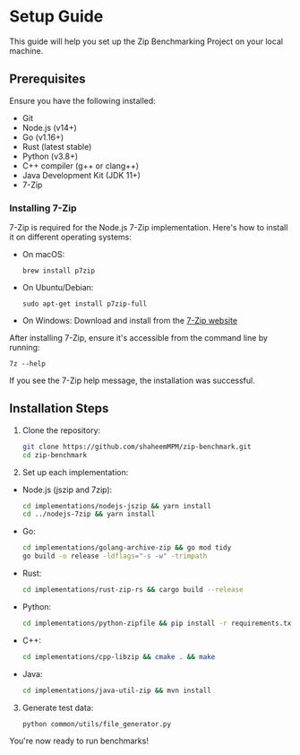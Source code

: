 # Setup Guide

This guide will help you set up the Zip Benchmarking Project on your local machine.

## Prerequisites

Ensure you have the following installed:

- Git
- Node.js (v14+)
- Go (v1.16+)
- Rust (latest stable)
- Python (v3.8+)
- C++ compiler (g++ or clang++)
- Java Development Kit (JDK 11+)
- 7-Zip

### Installing 7-Zip

7-Zip is required for the Node.js 7-Zip implementation. Here's how to install it on different operating systems:

- On macOS:

  ```
  brew install p7zip
  ```

- On Ubuntu/Debian:

  ```
  sudo apt-get install p7zip-full
  ```

- On Windows:
  Download and install from the [7-Zip website](https://www.7-zip.org/)

After installing 7-Zip, ensure it's accessible from the command line by running:

```
7z --help
```

If you see the 7-Zip help message, the installation was successful.

## Installation Steps

1. Clone the repository:

   ```sh
   git clone https://github.com/shaheemMPM/zip-benchmark.git
   cd zip-benchmark
   ```

2. Set up each implementation:

- Node.js (jszip and 7zip):

  ```sh
  cd implementations/nodejs-jszip && yarn install
  cd ../nodejs-7zip && yarn install
  ```

- Go:

  ```sh
  cd implementations/golang-archive-zip && go mod tidy
  go build -o release -ldflags="-s -w" -trimpath
  ```

- Rust:

  ```sh
  cd implementations/rust-zip-rs && cargo build --release
  ```

- Python:

  ```sh
  cd implementations/python-zipfile && pip install -r requirements.txt
  ```

- C++:

  ```sh
  cd implementations/cpp-libzip && cmake . && make
  ```

- Java:

  ```sh
  cd implementations/java-util-zip && mvn install
  ```

3. Generate test data:

   ```sh
   python common/utils/file_generator.py
   ```

You're now ready to run benchmarks!
